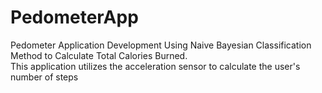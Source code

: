 # PedometerApp
Pedometer Application Development Using Naive Bayesian Classification Method to Calculate Total Calories Burned.
<br>
This application utilizes the acceleration sensor to calculate the user's number of steps
